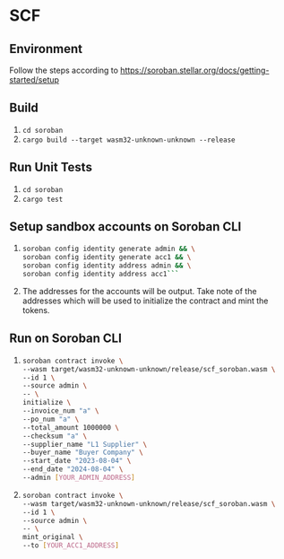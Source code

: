 # SCF

## Environment
Follow the steps according to https://soroban.stellar.org/docs/getting-started/setup 

## Build
1. `cd soroban`
2. `cargo build --target wasm32-unknown-unknown --release`

## Run Unit Tests
1. `cd soroban`
2. `cargo test`

## Setup sandbox accounts on Soroban CLI
1. ```bash
   soroban config identity generate admin && \
   soroban config identity generate acc1 && \
   soroban config identity address admin && \
   soroban config identity address acc1```
2. The addresses for the accounts will be output. Take note of the addresses which will be used to initialize the contract and mint the tokens.

## Run on Soroban CLI
1. ```bash
   soroban contract invoke \
   --wasm target/wasm32-unknown-unknown/release/scf_soroban.wasm \
   --id 1 \
   --source admin \
   -- \
   initialize \
   --invoice_num "a" \
   --po_num "a" \
   --total_amount 1000000 \
   --checksum "a" \
   --supplier_name "L1 Supplier" \
   --buyer_name "Buyer Company" \
   --start_date "2023-08-04" \
   --end_date "2024-08-04" \
   --admin [YOUR_ADMIN_ADDRESS]
   ```
2. ```bash
   soroban contract invoke \
   --wasm target/wasm32-unknown-unknown/release/scf_soroban.wasm \
   --id 1 \
   --source admin \
   -- \
   mint_original \
   --to [YOUR_ACC1_ADDRESS]
   ```
